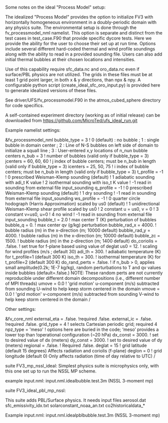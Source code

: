 Some notes on the ideal "Process Model" setup: 
 
The idealized "Process Model" provides the option to initialize FV3 with horizontally homogeneous environment in a doubly-periodic domain with any physics suite. The environmental setup is done through the fv_processmodel_nml namelist. This option is separate and distinct from the test cases in test_case.F90 that provide specific dycore tests. Here we provide the ability for the user to choose their set up at run time. Options include several different hard-coded thermal and wind profile soundings along with the ability to read in a provided sounding file. Users can also add initial thermal bubbles at their chosen locations and intensities.

Use of this capability require sfc_data.nc and oro_data.nc even if surface/PBL physics are not utilized. The grids in these files must be at least 1 grid point larger, in both x & y directions, than npx & npy. A configurable python script (create_ideal_sfc_oro_input.py) is provided here to generate idealized versions of these files. 

See driver/UFS/fv_processmodel.F90 in the atmos_cubed_sphere directory for code specifics.

A self-contained experiment directory (working as of initial release) can be downloaded from 
  https://github.com/MicroTed/ufs_ideal_run.git

Example namelist settings:

  &fv_processmodel_nml
      bubble_type = 3
	! 0 (default) : no bubble ; 1 : single bubble in domain center ; 2 : Line of N-S bubbles on left side of domain to initialize a squall line ; 3 : User-entered x,y locations of n_nun bubble centers
      n_bub = 3
	! number of bubbles (valid only if bubble_type = 3)
      jcenters = 60, 60, 60
	! j index of bubble centers; must be n_bub in length (valid only if bubble_type = 3)
      icenters = 25, 50, 75
	! i index of bubble centers; must be n_bub in length (valid only if bubble_type = 3)
      t_profile = -1
	! 0 prescribed Weisman-Klemp sounding (default)
	! 1 adiabatic sounding with adi_t K value
	! 2 isothermal sounding with iso_t K value
	! -1 read in sounding from external file input_sounding
      q_profile = -1
	! 0 prescribed Weisman-Klemp sounding (default)
	! 1 dry sounding
	! -1 read in sounding from external file input_sounding
      ws_profile = -1
	! 0 quarter circle hodograph (Harris Approximation) scaled by us0 (default)
	! 1 unidirectional Weisman-Klemp shear profile scaled by us0
	! 2 constant u = us0, v = 0
	! 3 constant v=us0, u=0
	! 4 no wind
	! -1 read in sounding from external file input_sounding
      bubble_t = 2.0 ! max center T (K) perturbation of bubbles
      bubble_q = 0. ! max center qv (g/kg) perturbation 
      bubble_rad_x = 4000. ! bubble radius (m) in the x-direction (m; 10000 default)
      bubble_rad_y = 4000. ! bubble radius (m) in the x-direction (m; 10000 default)
      bubble_zc = 1500. ! bubble radius (m) in the z-direction (m; 1400 default)
      do_coriolis = .false. ! set true for f-plane based using value of deglat
      us0 = 12. ! scaling for wind profiles (m/s ; default 30)
      adi_th = 300. ! adiabatic temperature (K) for t_profile=1 (default 300 K)
      iso_th = 300. ! isothermal temperature (K) for t_profile=2 (default 300 K)
      do_rand_perts = .false. ! if n_bub > 0, applies small amplitude(0.2k; 1E-7 kg/kg), random perturbations to T and qv values inside bubbles (default=.false.) NOTE: These random perts are not currently reproducible under different domain decompositions (i.e., different number of MPI threads)
      umove = 0.0 ! 'grid motion' u-component (m/s) subtracted from sounding U-wind to help keep storm centered in the domain
      vmove = 0.0 ! 'grid motion' v-component (m/s) subtracted from sounding V-wind to help keep storm centered in the domain
  /

Other settings:

  &fv_core_nml
      external_eta = .false. !required .false.
      external_ic = .false. !required .false.
      grid_type = 4      ! selects Cartesian periodic grid; required 4
      npz_type = 'meso' ! options here are buried in the code; ‘meso’ provides a lower top than       !operational configuration (~20 hPa)
      dx_const = 3000. ! set to desired value of dx (meters)
      dy_const = 3000. ! set to desired value of dy (meters)
      regional = .false. ! Required .false.
      deglat = 15 ! grid latitude (default 15 degrees) Affects radiation and coriolis (f-plane)
      deglon = 0  ! grid longitude (default 0) Only affects radiation (time of day relative to UTC)
  /

suite FV3_mp_nssl_ideal:
Simplest physics suite is microphysics only, with this one set up to run the NSSL MP scheme. 

example input.nml: input.nml.idealbubble.test.3m (NSSL 3-moment mp)

suite FV3_ideal_pbl_mp_nssl:

This suite adds PBL/Surface physics. It needs input files
 aerosol.dat
 sfc_emissivity_idx.txt
 solarconstant_noaa_an.txt
 co2historicaldata_*

 Example input.nml: input.nml.idealpblbubble.test.3m (NSSL 3-moment mp)



